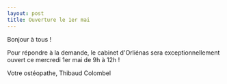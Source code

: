 ```yaml
---
layout: post
title: Ouverture le 1er mai
---
```


Bonjour à tous !

Pour répondre à la demande, le cabinet d'Orliénas sera exceptionnellement ouvert ce mercredi 1er mai de 9h à 12h !

Votre ostéopathe,
Thibaud Colombel
